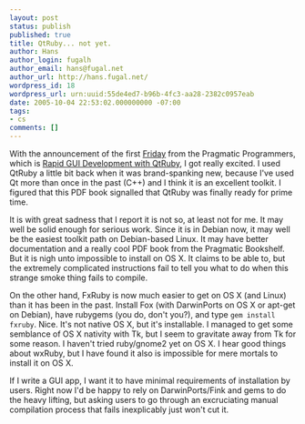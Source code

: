 ```yaml
---
layout: post
status: publish
published: true
title: QtRuby... not yet.
author: Hans
author_login: fugalh
author_email: hans@fugal.net
author_url: http://hans.fugal.net/
wordpress_id: 18
wordpress_url: urn:uuid:55de4ed7-b96b-4fc3-aa28-2382c0957eab
date: 2005-10-04 22:53:02.000000000 -07:00
tags:
- cs
comments: []
---
```

<p>With the announcement of the first
<a href="http://www.pragmaticprogrammer.com/fridays.html">Friday</a> from the Pragmatic
Programmers, which is <a href="http://www.pragmaticprogrammer.com/titles/ctrubyqt/index.html">Rapid GUI Development with
QtRuby</a>, I got
really excited. I used QtRuby a little bit back when it was brand-spanking new,
because I've used Qt more than once in the past (C++) and I think it is an
excellent toolkit. I figured that this PDF book signalled that QtRuby was
finally ready for prime time.</p>

<p>It is with great sadness that I report it is not so, at least not for me. It
may well be solid enough for serious work. Since it is in Debian now, it may
well be the easiest toolkit path on Debian-based Linux. It may have better
documentation and a really cool PDF book from the Pragmatic Bookshelf. But it
is nigh unto impossible to install on OS X. It claims to be able to, but the
extremely complicated instructions fail to tell you what to do when this
strange smoke thing fails to compile.</p>

<p>On the other hand, FxRuby is now much easier to get on OS X (and Linux) than it
has been in the past. Install Fox (with DarwinPorts on OS X or apt-get on
Debian), have rubygems (you do, don't you?), and type <code>gem install fxruby</code>.
Nice. It's not native OS X, but it's installable. I managed to get some
semblance of OS X nativity with Tk, but I seem to gravitate away from Tk for
some reason. I haven't tried ruby/gnome2 yet on OS X. I hear good things about
wxRuby, but I have found it also is impossible for mere mortals to install it
on OS X.</p>

<p>If I write a GUI app, I want it to have minimal requirements of installation by
users. Right now I'd be happy to rely on DarwinPorts/Fink and gems to do the
heavy lifting, but asking users to go through an excruciating manual
compilation process that fails inexplicably just won't cut it.</p>
